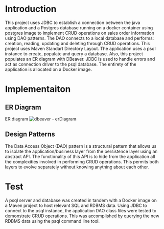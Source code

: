 # Introduction
This project uses JDBC to establish a connection between the java application and a Postgres database running on a docker container using postgres image to implement CRUD operations on sales order information using DAO patterns. The DAO connects to a local database and performs: creation, reading, updating and deleting through CRUD operations. This project uses Maven Standart Directory Layout. The application uses a psql instance to create, populate and query a database. Also, this project populates an ER diagram with DBeaver. JDBC is used to handle errors and act as connection driver to the psql database. The entirety of the application is allocated on a Docker image. 

# Implementaiton
## ER Diagram
ER diagram
![dbeaver - erDiagram](https://user-images.githubusercontent.com/73845528/139197922-07fe0dfc-ae07-494a-9047-501736d13255.png)


## Design Patterns
The Data Access Object (DAO) pattern is a structural pattern that allows us to isolate the application/business layer from the persistence layer using an abstract API. The functionality of this API is to hide from the application all the complexities involved in performing CRUD operations. This permits both layers to evolve separately without knowing anything about each other.

# Test
A psql server and database was created in tandem with a Docker image on a Maven project to host relevant SQL and RDBMS data. Using JDBC to connect to the psql instance, the application DAO class files were tested to demonstrate CRUD operations. This was accomplished by querying the new RDBMS data using the psql command line tool.

